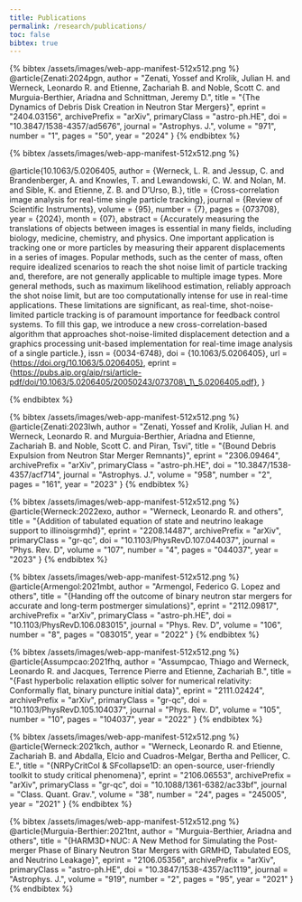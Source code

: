 ```yaml
---
title: Publications
permalink: /research/publications/
toc: false
bibtex: true
---
```


{% bibtex /assets/images/web-app-manifest-512x512.png %}
@article{Zenati:2024pgn,
    author = "Zenati, Yossef and Krolik, Julian H. and Werneck, Leonardo R. and Etienne, Zachariah B. and Noble, Scott C. and Murguia-Berthier, Ariadna and Schnittman, Jeremy D.",
    title = "{The Dynamics of Debris Disk Creation in Neutron Star Mergers}",
    eprint = "2404.03156",
    archivePrefix = "arXiv",
    primaryClass = "astro-ph.HE",
    doi = "10.3847/1538-4357/ad5676",
    journal = "Astrophys. J.",
    volume = "971",
    number = "1",
    pages = "50",
    year = "2024"
}
{% endbibtex %}

{% bibtex /assets/images/web-app-manifest-512x512.png %}

@article{10.1063/5.0206405,
    author = {Werneck, L. R. and Jessup, C. and Brandenberger, A. and Knowles, T. and Lewandowski, C. W. and Nolan, M. and Sible, K. and Etienne, Z. B. and D’Urso, B.},
    title = {Cross-correlation image analysis for real-time single particle tracking},
    journal = {Review of Scientific Instruments},
    volume = {95},
    number = {7},
    pages = {073708},
    year = {2024},
    month = {07},
    abstract = {Accurately measuring the translations of objects between images is essential in many fields, including biology, medicine, chemistry, and physics. One important application is tracking one or more particles by measuring their apparent displacements in a series of images. Popular methods, such as the center of mass, often require idealized scenarios to reach the shot noise limit of particle tracking and, therefore, are not generally applicable to multiple image types. More general methods, such as maximum likelihood estimation, reliably approach the shot noise limit, but are too computationally intense for use in real-time applications. These limitations are significant, as real-time, shot-noise-limited particle tracking is of paramount importance for feedback control systems. To fill this gap, we introduce a new cross-correlation-based algorithm that approaches shot-noise-limited displacement detection and a graphics processing unit-based implementation for real-time image analysis of a single particle.},
    issn = {0034-6748},
    doi = {10.1063/5.0206405},
    url = {https://doi.org/10.1063/5.0206405},
    eprint = {https://pubs.aip.org/aip/rsi/article-pdf/doi/10.1063/5.0206405/20050243/073708\_1\_5.0206405.pdf},
}



{% endbibtex %}

{% bibtex /assets/images/web-app-manifest-512x512.png %}
@article{Zenati:2023lwh,
    author = "Zenati, Yossef and Krolik, Julian H. and Werneck, Leonardo R. and Murguia-Berthier, Ariadna and Etienne, Zachariah B. and Noble, Scott C. and Piran, Tsvi",
    title = "{Bound Debris Expulsion from Neutron Star Merger Remnants}",
    eprint = "2306.09464",
    archivePrefix = "arXiv",
    primaryClass = "astro-ph.HE",
    doi = "10.3847/1538-4357/acf714",
    journal = "Astrophys. J.",
    volume = "958",
    number = "2",
    pages = "161",
    year = "2023"
}
{% endbibtex %}

{% bibtex /assets/images/web-app-manifest-512x512.png %}
@article{Werneck:2022exo,
    author = "Werneck, Leonardo R. and others",
    title = "{Addition of tabulated equation of state and neutrino leakage support to illinoisgrmhd}",
    eprint = "2208.14487",
    archivePrefix = "arXiv",
    primaryClass = "gr-qc",
    doi = "10.1103/PhysRevD.107.044037",
    journal = "Phys. Rev. D",
    volume = "107",
    number = "4",
    pages = "044037",
    year = "2023"
}
{% endbibtex %}

{% bibtex /assets/images/web-app-manifest-512x512.png %}
@article{Armengol:2021mbt,
    author = "Armengol, Federico G. Lopez and others",
    title = "{Handing off the outcome of binary neutron star mergers for accurate and long-term postmerger simulations}",
    eprint = "2112.09817",
    archivePrefix = "arXiv",
    primaryClass = "astro-ph.HE",
    doi = "10.1103/PhysRevD.106.083015",
    journal = "Phys. Rev. D",
    volume = "106",
    number = "8",
    pages = "083015",
    year = "2022"
}
{% endbibtex %}

{% bibtex /assets/images/web-app-manifest-512x512.png %}
@article{Assumpcao:2021fhq,
    author = "Assumpcao, Thiago and Werneck, Leonardo R. and Jacques, Terrence Pierre and Etienne, Zachariah B.",
    title = "{Fast hyperbolic relaxation elliptic solver for numerical relativity: Conformally flat, binary puncture initial data}",
    eprint = "2111.02424",
    archivePrefix = "arXiv",
    primaryClass = "gr-qc",
    doi = "10.1103/PhysRevD.105.104037",
    journal = "Phys. Rev. D",
    volume = "105",
    number = "10",
    pages = "104037",
    year = "2022"
}
{% endbibtex %}

{% bibtex /assets/images/web-app-manifest-512x512.png %}
@article{Werneck:2021kch,
    author = "Werneck, Leonardo R. and Etienne, Zachariah B. and Abdalla, Elcio and Cuadros-Melgar, Bertha and Pellicer, C. E.",
    title = "{NRPyCritCol \& SFcollapse1D: an open-source, user-friendly toolkit to study critical phenomena}",
    eprint = "2106.06553",
    archivePrefix = "arXiv",
    primaryClass = "gr-qc",
    doi = "10.1088/1361-6382/ac33bf",
    journal = "Class. Quant. Grav.",
    volume = "38",
    number = "24",
    pages = "245005",
    year = "2021"
}
{% endbibtex %}

{% bibtex /assets/images/web-app-manifest-512x512.png %}
@article{Murguia-Berthier:2021tnt,
    author = "Murguia-Berthier, Ariadna and others",
    title = "{HARM3D+NUC: A New Method for Simulating the Post-merger Phase of Binary Neutron Star Mergers with GRMHD, Tabulated EOS, and Neutrino Leakage}",
    eprint = "2106.05356",
    archivePrefix = "arXiv",
    primaryClass = "astro-ph.HE",
    doi = "10.3847/1538-4357/ac1119",
    journal = "Astrophys. J.",
    volume = "919",
    number = "2",
    pages = "95",
    year = "2021"
}
{% endbibtex %}
